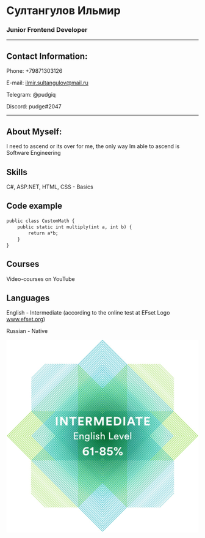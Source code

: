 # Султангулов Ильмир 
### Junior Frontend Developer
________________________
## Contact Information:

Phone: +79871303126

E-mail: ilmir.sultangulov@mail.ru

Telegram: @pudgiq

Discord: pudge#2047
**************************
## About Myself:
I need to ascend or its over for me, the only way Im able to ascend is Software Engineering

## Skills
C#, ASP.NET, HTML, CSS - Basics

## Code example
```
public class CustomMath {
    public static int multiply(int a, int b) {
        return a*b;
    }
}
```
## Courses
Video-courses on YouTube

## Languages
English - Intermediate (according to the online test at EFset Logo www.efset.org)

Russian - Native

![engSert](/english.jpeg "english sert EFSET")
